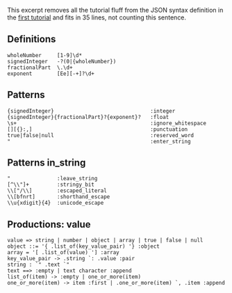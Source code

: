 This excerpt removes all the tutorial fluff from the JSON syntax definition in
the [first tutorial](json.md) and fits in 35 lines, not counting this sentence.
## Definitions
```
wholeNumber     [1-9]\d*
signedInteger   -?(0|{wholeNumber})
fractionalPart  \.\d+
exponent        [Ee][-+]?\d+
```
## Patterns
```
{signedInteger}                               :integer
{signedInteger}{fractionalPart}?{exponent}?   :float
\s+                                           :ignore_whitespace
[][{}:,]                                      :punctuation
true|false|null                               :reserved_word
"                                             :enter_string
```
## Patterns in_string
```
"               :leave_string
[^\\"]+         :stringy_bit
\\["/\\]        :escaped_literal
\\[bfnrt]       :shorthand_escape
\\u{xdigit}{4}  :unicode_escape
```
## Productions: value
```
value => string | number | object | array | true | false | null
object ::= '{ .list_of(key_value_pair) '} :object
array = '[ .list_of(value) '] :array
key_value_pair -> .string `: .value :pair
string : `" .text `"
text ==> :empty | text character :append
list_of(item) -> :empty | one_or_more(item)
one_or_more(item) -> item :first | .one_or_more(item) `, .item :append
```